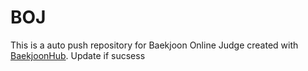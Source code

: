 # BOJ
This is a auto push repository for Baekjoon Online Judge created with [BaekjoonHub](https://github.com/BaekjoonHub/BaekjoonHub).
Update if sucsess
